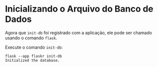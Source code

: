 # Inicializando o Arquivo do Banco de Dados

Agora que `init-db` foi registrado com a aplicação, ele pode ser chamado usando o comando `flask`.

Execute o comando `init-db`:

```shell
flask --app flaskr init-db
Initialized the database.
```
